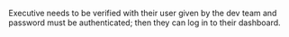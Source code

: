 Executive needs to be verified with their user given by the dev team and password must be authenticated; then they can log in to their dashboard.
